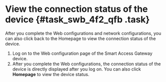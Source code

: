 # View the connection status of the device {#task_swb_4f2_qfb .task}

After you complete the Web configurations and network configurations, you can also click back to the Homepage to view the connection status of the device.

1.  Log on to the Web configuration page of the Smart Access Gateway device. 
2.  After you complete the Web configurations, the connection status of the device is directly displayed after you log on. You can also click **Homepage** to view the device status. 

